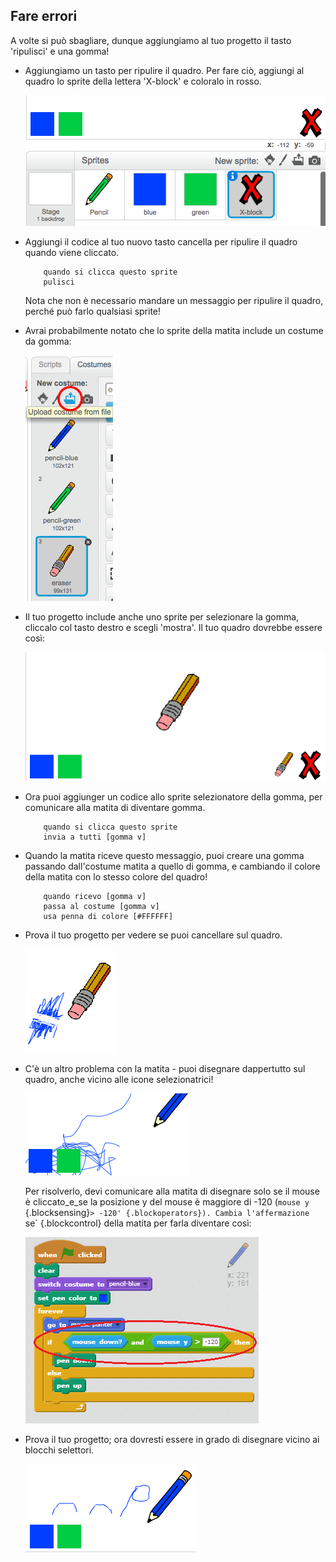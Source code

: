## Fare errori

A volte si può sbagliare, dunque aggiungiamo al tuo progetto il tasto 'ripulisci' e una gomma!

+ Aggiungiamo un tasto per ripulire il quadro. Per fare ciò, aggiungi al quadro lo sprite della lettera 'X-block' e coloralo in rosso.

	![screenshot](images/paint-x.png)

+ Aggiungi il codice al tuo nuovo tasto cancella per ripulire il quadro quando viene cliccato.

	```blocks
		quando si clicca questo sprite
		pulisci
	```

	Nota che non è necessario mandare un messaggio per ripulire il quadro, perché può farlo qualsiasi sprite!

+ Avrai probabilmente notato che lo sprite della matita include un costume da gomma:

	![screenshot](images/paint-eraser-costume.png)


+ Il tuo progetto include anche uno sprite per selezionare la gomma, cliccalo col tasto destro e scegli 'mostra'. Il tuo quadro dovrebbe essere così:

	![screenshot](images/paint-eraser-stage.png)

+ Ora puoi aggiunger un codice allo sprite selezionatore della gomma, per comunicare alla matita di diventare gomma.

	```blocks
		quando si clicca questo sprite
		invia a tutti [gomma v]
	```

+ Quando la matita riceve questo messaggio, puoi creare una gomma passando dall'costume matita a quello di gomma, e cambiando il colore della matita con lo stesso colore del quadro!

	```blocks
		quando ricevo [gomma v]
		passa al costume [gomma v]
		usa penna di colore [#FFFFFF]
	```

+ Prova il tuo progetto per vedere se puoi cancellare sul quadro.

	![screenshot](images/paint-erase-test.png)

+ C'è un altro problema con la matita - puoi disegnare dappertutto sul quadro, anche vicino alle icone selezionatrici!

	![screenshot](images/paint-draw-problem.png)

	Per risolverlo, devi comunicare alla matita di disegnare solo se il mouse è cliccato_e_se la posizione y del mouse è maggiore di -120 (`mouse y` {.blocksensing}`> -120' {.blockoperators}). Cambia l'affermazione `se` {.blockcontrol} della matita per farla diventare così:

	![screenshot](images/pencil-gt-code.png)

+ Prova il tuo progetto; ora dovresti essere in grado di disegnare vicino ai blocchi selettori.

	![screenshot](images/paint-fixed.png)



